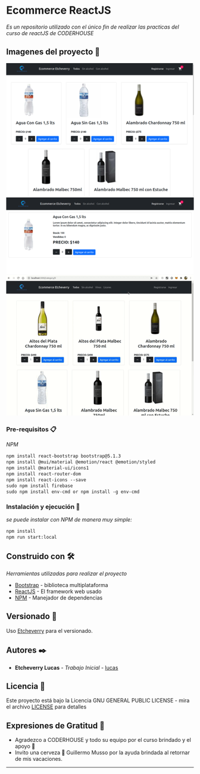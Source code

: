 # Ecommerce ReactJS

_Es un repositorio utilizado con el único fin de realizar las practicas del curso de reactJS de CODERHOUSE_

## Imagenes del proyecto 🚀
![Alt text](https://github.com/lucas1992/reactJS/blob/main/images_proyecto/1.png?raw=true "")
![Alt text](https://github.com/lucas1992/reactJS/blob/main/images_proyecto/2.png?raw=true "")
![Alt text](https://github.com/lucas1992/reactJS/blob/main/images_proyecto/gif_routing.gif?raw=true "")

### Pre-requisitos 📋

_NPM_

```
npm install react-bootstrap bootstrap@5.1.3
npm install @mui/material @emotion/react @emotion/styled
npm install @material-ui/icons1
npm install react-router-dom
npm install react-icons --save
sudo npm install firebase
sudo npm install env-cmd or npm install -g env-cmd
```

### Instalación y ejecución 🔧

_se puede instalar con NPM de manera muy simple:_


```
npm install
npm run start:local
```

## Construido con 🛠️

_Herramientas utilizadas para realizar el proyecto_

* [Bootstrap](https://react-bootstrap.github.io/) - biblioteca multiplataforma
* [ReactJS](https://es.reactjs.org/) - El framework web usado
* [NPM](https://www.npmjs.com/) - Manejador de dependencias


## Versionado 📌

Uso [Etcheverry](https://github.com/lucas1992/reactJS) para el versionado.

## Autores ✒️

* **Etcheverry Lucas** - *Trabajo Inicial* - [lucas](https://github.com/lucas1992/reactJS)


## Licencia 📄

Este proyecto está bajo la Licencia GNU GENERAL PUBLIC LICENSE - mira el archivo [LICENSE](LICENSE) para detalles

## Expresiones de Gratitud 🎁

* Agradezco a CODERHOUSE y todo su equipo por el curso brindado y el apoyo 📢
* Invito una cerveza 🍺 Guillermo Musso por la ayuda brindada al retornar de mis vacaciones. 

---

